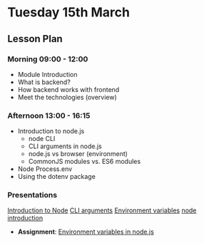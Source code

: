 # Tuesday 15th March

## Lesson Plan

### Morning 09:00 - 12:00

+ Module Introduction
+ What is backend?
+ How backend works with frontend
+ Meet the technologies (overview)

### Afternoon 13:00 - 16:15

+ Introduction to node.js
    + node CLI
    + CLI arguments in node.js
    + node.js vs browser (environment)
    + CommonJS modules vs. ES6 modules
+ Node Process.env
+ Using the dotenv package

### Presentations

[Introduction to Node](https://docs.google.com/presentation/d/1p6fMz1IyM6Zz_MNS1sREDj7lkez0G-KNHaCAEhds_SI/edit?usp=sharing)
[CLI arguments](./cli-arguments.pdf)
[Environment variables](./environment-variables.pdf)
[node introduction](./node-introduction.pdf)

+ **Assignment**: [Environment variables in node.js](https://github.com/FrancoSpeziali/node-environment-variables)
